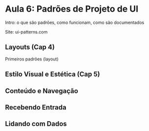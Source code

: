 # Aula 6: Padrões de Projeto de UI

Intro: o que são padrões, como funcionam, como são documentados

Site: ui-patterns.com


## Layouts (Cap 4)



Primeiros padrões (layout)

## Estilo Visual e Estética (Cap 5)



## Conteúdo e Navegação



## Recebendo Entrada



## Lidando com Dados



